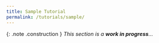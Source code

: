 ```yaml
---
title: Sample Tutorial
permalink: /tutorials/sample/
---
```


{: .note .construction }
_This section is a **work in progress**..._

<div style="min-height: 800px"></div>
